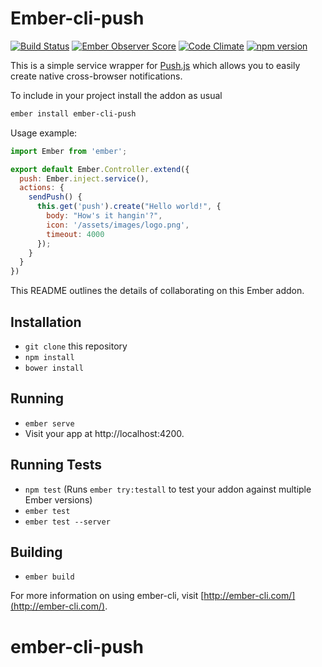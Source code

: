 # Ember-cli-push

[![Build Status](https://travis-ci.org/lifeart/ember-cli-push.svg?branch=master)](https://travis-ci.org/lifeart/ember-cli-push) [![Ember Observer Score](https://emberobserver.com/badges/ember-cli-push.svg)](https://emberobserver.com/addons/ember-cli-push)
[![Code Climate](https://codeclimate.com/github/lifeart/ember-cli-push/badges/gpa.svg)](https://codeclimate.com/github/lifeart/ember-cli-push)
[![npm version](https://badge.fury.io/js/ember-cli-push.svg)](https://badge.fury.io/js/ember-cli-push)

This is a simple service wrapper for [Push.js](http://nickersoft.github.io/push.js/) which allows you to easily create native cross-browser notifications.

To include in your project install the addon as usual

```bash
ember install ember-cli-push
```

Usage example:


```javaScript
import Ember from 'ember';

export default Ember.Controller.extend({
  push: Ember.inject.service(),
  actions: {
    sendPush() {
      this.get('push').create("Hello world!", {
        body: "How's it hangin'?",
        icon: '/assets/images/logo.png',
        timeout: 4000
      });
    }
  }
})
```

This README outlines the details of collaborating on this Ember addon.

## Installation

* `git clone` this repository
* `npm install`
* `bower install`

## Running

* `ember serve`
* Visit your app at http://localhost:4200.

## Running Tests

* `npm test` (Runs `ember try:testall` to test your addon against multiple Ember versions)
* `ember test`
* `ember test --server`

## Building

* `ember build`

For more information on using ember-cli, visit [http://ember-cli.com/](http://ember-cli.com/).
# ember-cli-push
